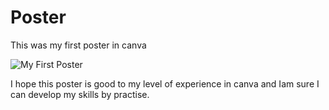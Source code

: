 # Poster

This was my first poster in canva

![My First Poster](./My_first_poster.png)

I hope this poster is good to my level of experience in canva and Iam sure I can develop my skills by practise.
